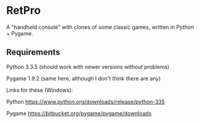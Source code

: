 RetPro
======

A "handheld console" with clones of some classic games, written in Python + Pygame.


Requirements
------------

Python 3.3.5 (should work with newer versions without problems)

Pygame 1.9.2 (same here, although I don't think there are any)

Links for these (Windows):

Python https://www.python.org/downloads/release/python-335

Pygame https://bitbucket.org/pygame/pygame/downloads
